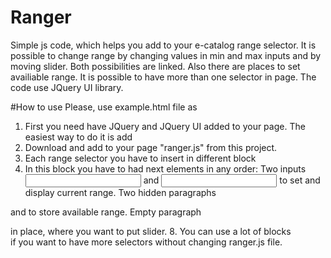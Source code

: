 # Ranger
Simple js code, which helps you add to your e-catalog range selector.
It is possible to change range by changing values in min and max inputs and by moving slider.
Both possibilities are linked. Also there are places to set availiable range. It is possible to have more than one selector in page. The code use JQuery UI library.

#How to use
Please, use example.html file as 

1. First you need have JQuery and JQuery UI added to your page. The easiest way to do it is add
    <script src="https://ajax.googleapis.com/ajax/libs/jquery/1.11.1/jquery.min.js"></script>
    <script src=" http://ajax.googleapis.com/ajax/libs/jqueryui/1.11.4/jquery-ui.js"></script>
2. Download and add to your page "ranger.js" from this project.
3. Each range selector you have to insert in different block 
    <div class="ktl-slider-group"></div>
4. In this block you have to had next elements in any order:
 Two inputs 
 <input type="text" class="ktl-input-min"> and <input type="text" class="ktl-input-max"> 
 to set and display current range.
 Two hidden paragraphs 
 <p class="ktl-default-min" hidden></p> and <p class="ktl-default-max" hidden></p> 
 to store available range.
 Empty paragraph 
 <p class="ktl-slider"></p> in place, where you want to put slider.
8. You can use a lot of blocks <div class="ktl-slider-group"></div>  if you want to have more selectors without changing ranger.js file.
